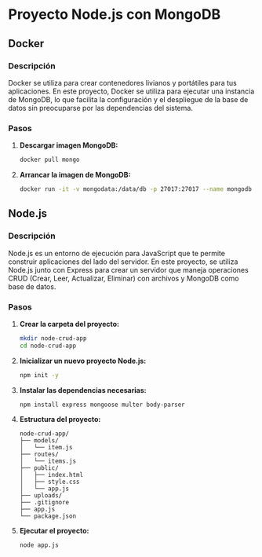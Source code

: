 # Proyecto Node.js con MongoDB

## Docker

### Descripción
Docker se utiliza para crear contenedores livianos y portátiles para tus aplicaciones. En este proyecto, Docker se utiliza para ejecutar una instancia de MongoDB, lo que facilita la configuración y el despliegue de la base de datos sin preocuparse por las dependencias del sistema.

### Pasos

1. **Descargar imagen MongoDB:**

    ```bash
    docker pull mongo
    ```

2. **Arrancar la imagen de MongoDB:**

    ```bash
    docker run -it -v mongodata:/data/db -p 27017:27017 --name mongodb -d mongo
    ```

## Node.js

### Descripción
Node.js es un entorno de ejecución para JavaScript que te permite construir aplicaciones del lado del servidor. En este proyecto, se utiliza Node.js junto con Express para crear un servidor que maneja operaciones CRUD (Crear, Leer, Actualizar, Eliminar) con archivos y MongoDB como base de datos.

### Pasos

1. **Crear la carpeta del proyecto:**

    ```bash
    mkdir node-crud-app
    cd node-crud-app
    ```

2. **Inicializar un nuevo proyecto Node.js:**

    ```bash
    npm init -y
    ```

3. **Instalar las dependencias necesarias:**

    ```bash
    npm install express mongoose multer body-parser
    ```

4. **Estructura del proyecto:**

    ```
    node-crud-app/
    ├── models/
    │   └── item.js
    ├── routes/
    │   └── items.js
    ├── public/
    │   ├── index.html
    │   ├── style.css
    │   └── app.js
    ├── uploads/
    ├── .gitignore
    ├── app.js
    └── package.json
    ```

5. **Ejecutar el proyecto:**

    ```bash
    node app.js
    ```
